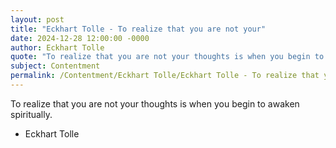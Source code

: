 ```yaml
---
layout: post
title: "Eckhart Tolle - To realize that you are not your"
date: 2024-12-28 12:00:00 -0000
author: Eckhart Tolle
quote: "To realize that you are not your thoughts is when you begin to awaken spiritually."
subject: Contentment
permalink: /Contentment/Eckhart Tolle/Eckhart Tolle - To realize that you are not your
---
```


To realize that you are not your thoughts is when you begin to awaken spiritually.

- Eckhart Tolle
